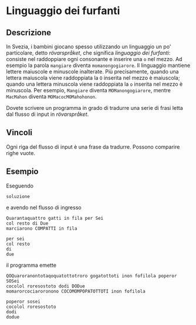 Linguaggio dei furfanti
=======================

Descrizione
-----------

In Svezia, i bambini giocano spesso utilizzando un linguaggio un po'
particolare, detto <i>rövarspråket</i>, che significa *linguaggio dei
furfanti*: consiste nel raddoppiare ogni consonante e inserire una `o` nel
mezzo.
Ad esempio la parola `mangiare` diventa `momanongogiarore`.
Il linguaggio mantiene lettere maiuscole e minuscole inalterate.
Più precisamente, quando una lettera maiuscola viene raddoppiata la `O`
inserita nel mezzo è maiuscola; quando una lettera minuscola viene raddoppiata
la `o` inserita nel mezzo è minuscola. Per esempio, `Mangiare` diventa
`MOManongogiarore`, mentre `MacMahon` diventa `MOMacocMOMahohonon`.

Dovete scrivere un programma in grado di tradurre una serie di frasi letta dal
flusso di input in <i>rövarspråket</i>.  

Vincoli
-------

Ogni riga del flusso di input è una frase da tradurre.
Possono comparire righe vuote.

Esempio
-------

Eseguendo

    soluzione

e avendo nel flusso di ingresso

    Quarantaquattro gatti in fila per Sei
    col resto di Due
    marciarono COMPATTI in fila
    
    per sei
    col resto
    di
    due

il programma emette

    QOQuaroranontotaqoquatottotroro gogatottoti inon fofilola poperor SOSei
    cocolol roresostoto dodi DODue
    momarorcociaroronono COCOMOMPOPATOTTOTI inon fofilola
    
    poperor sosei
    cocolol roresostoto
    dodi
    dodue
